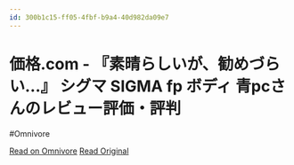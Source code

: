 ```yaml
---
id: 300b1c15-ff05-4fbf-b9a4-40d982da09e7
---
```


# 価格.com - 『素晴らしいが、勧めづらい…』 シグマ SIGMA fp ボディ 青pcさんのレビュー評価・評判
#Omnivore

[Read on Omnivore](https://omnivore.app/me/com-sigma-fp-pc-19021a57d5b)
[Read Original](https://review.kakaku.com/review/K0001174141/ReviewCD=1832404/)



